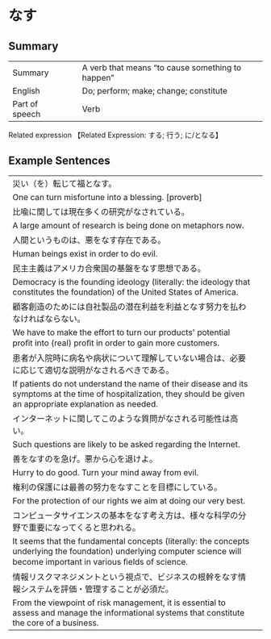 # なす

## Summary

<table><tr>   <td>Summary<td>   <td>A verb that means “to cause something to happen”</td><tr><tr>   <td>English<td>   <td>Do; perform; make; change; constitute</td><tr><tr>   <td>Part of speech<td>   <td>Verb</td><tr></table><tr>   <td>Related expression<td>   <td>【Related Expression: する; 行う; に/となる】</td><tr></table></table>

## Example Sentences

<table><tr><td>災い（を）転じて福となす。<td><tr><tr><td>One can turn misfortune into a blessing. [proverb]<td><tr><tr><td>比喩に関しては現在多くの研究がなされている。<td><tr><tr><td>A large amount of research is being done on metaphors now.<td><tr><tr><td>人間というものは、悪をなす存在である。<td><tr><tr><td>Human beings exist in order to do evil.<td><tr><tr><td>民主主義はアメリカ合衆国の基盤をなす思想である。<td><tr><tr><td>Democracy is the founding ideology (literally: the ideology that constitutes the foundation) of the United States of America.<td><tr><tr><td>顧客創造のためには自社製品の潜在利益を利益となす努力を払わなければならない。<td><tr><tr><td>We have to make the effort to turn our products' potential proﬁt into (real) proﬁt in order to gain more customers.<td><tr><tr><td>患者が入院時に病名や病状について理解していない場合は、必要に応じて適切な説明がなされるべきである。<td><tr><tr><td>If patients do not understand the name of their disease and its symptoms at the time of hospitalization, they should be given an appropriate explanation as needed.<td><tr><tr><td>インターネットに関してこのような質問がなされる可能性は高い。<td><tr><tr><td>Such questions are likely to be asked regarding the Internet.<td><tr><tr><td>善をなすのを急げ。悪から心を退けよ。<td><tr><tr><td>Hurry to do good. Turn your mind away from evil.<td><tr><tr><td>権利の保護には最善の努力をなすことを目標にしている。<td><tr><tr><td>For the protection of our rights we aim at doing our very best.<td><tr><tr><td>コンピュータサイエンスの基本をなす考え方は、様々な科学の分野で重要になってくると思われる。<td><tr><tr><td>It seems that the fundamental concepts (literally: the concepts underlying the foundation) underlying computer science will become important in various ﬁelds of science.<td><tr><tr><td>情報リスクマネジメントという視点で、ビジネスの根幹をなす情報システムを評価・管理することが必須だ。<td><tr><tr><td>From the viewpoint of risk management, it is essential to assess and manage the informational systems that constitute the core of a business.<td><tr></table>

